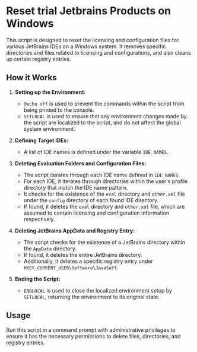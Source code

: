 # Reset trial Jetbrains Products on Windows

This script is designed to reset the licensing and configuration files for various JetBrains IDEs on a Windows system. It removes specific directories and files related to licensing and configurations, and also cleans up certain registry entries.
## How it Works
1. **Setting up the Environment:**
    - `@echo off` is used to prevent the commands within the script from being printed to the console.
    - `SETLOCAL` is used to ensure that any environment changes made by the script are localized to the script, and do not affect the global system environment.

2. **Defining Target IDEs:**
    - A list of IDE names is defined under the variable `IDE_NAMES`.

3. **Deleting Evaluation Folders and Configuration Files:**
    - The script iterates through each IDE name defined in `IDE_NAMES`.
    - For each IDE, it iterates through directories within the user's profile directory that match the IDE name pattern.
    - It checks for the existence of the `eval` directory and `other.xml` file under the `config` directory of each found IDE directory.
    - If found, it deletes the `eval` directory and `other.xml` file, which are assumed to contain licensing and configuration information respectively.

4. **Deleting JetBrains AppData and Registry Entry:**
    - The script checks for the existence of a JetBrains directory within the `AppData` directory.
    - If found, it deletes the entire JetBrains directory.
    - Additionally, it deletes a specific registry entry under `HKEY_CURRENT_USER\Software\JavaSoft`.

5. **Ending the Script:**
    - `ENDLOCAL` is used to close the localized environment setup by `SETLOCAL`, returning the environment to its original state.

## Usage
Run this script in a command prompt with administrative privileges to ensure it has the necessary permissions to delete files, directories, and registry entries.